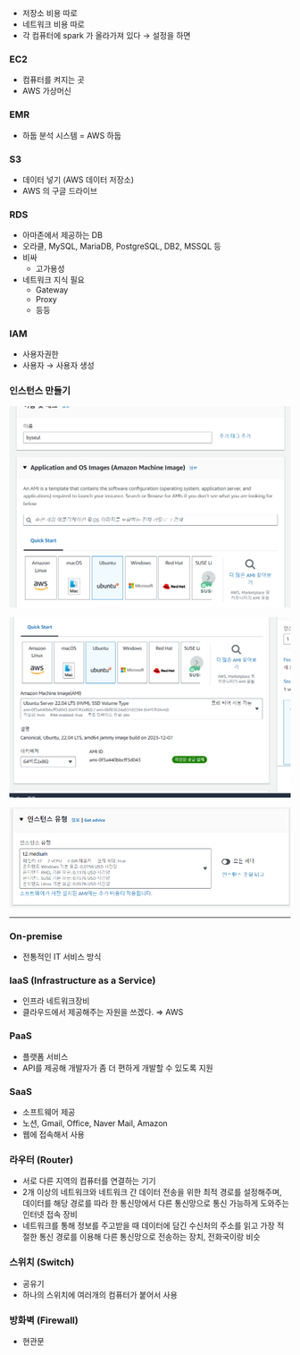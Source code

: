- 저장소 비용 따로
- 네트워크 비용 따로
- 각 컴퓨터에 spark 가 올라가져 있다 → 설정을 하면

### EC2

- 컴퓨터를 켜지는 곳
- AWS 가상머신

### EMR

- 하둡 분석 시스템 = AWS 하둡

### S3

- 데이터 넣기 (AWS 데이터 저장소)
- AWS 의 구글 드라이브

### RDS

- 아마존에서 제공하는 DB
- 오라클, MySQL, MariaDB, PostgreSQL, DB2, MSSQL 등
- 비싸
    - 고가용성
- 네트워크 지식 필요
    - Gateway
    - Proxy
    - 등등

### IAM

- 사용자권한
- 사용자 → 사용자 생성

### 인스턴스 만들기

![1](./img/aws1.png)

![2](./img/aws2.png)

![3](./img/aws3.png)

---

### On-premise

- 전통적인 IT 서비스 방식

### IaaS (Infrastructure as a Service)

- 인프라 네트워크장비
- 클라우드에서 제공해주는 자원을 쓰겠다. ⇒ AWS

### PaaS

- 플랫폼 서비스
- API를 제공해 개발자가 좀 더 편하게 개발할 수 있도록 지원

### SaaS

- 소프트웨어 제공
- 노션, Gmail, Office, Naver Mail, Amazon
- 웹에 접속해서 사용

### 라우터 (Router)

- 서로 다른 지역의 컴퓨터를 연결하는 기기
- 2개 이상의 네트워크와 네트워크 간 데이터 전송을 위한 최적 경로를 설정해주며, 데이터를 해당 경로를 따라 한 통신망에서 다른 통신망으로 통신 가능하게 도와주는 인터넷 접속 장비
- 네트워크를 통해 정보를 주고받을 때 데이터에 담긴 수신처의 주소를 읽고 가장 적절한 통신 경로를 이용해 다른 통신망으로 전송하는 장치, 전화국이랑 비슷

### 스위치 (Switch)

- 공유기
- 하나의 스위치에 여러개의 컴퓨터가 붙어서 사용

### 방화벽 (Firewall)

- 현관문